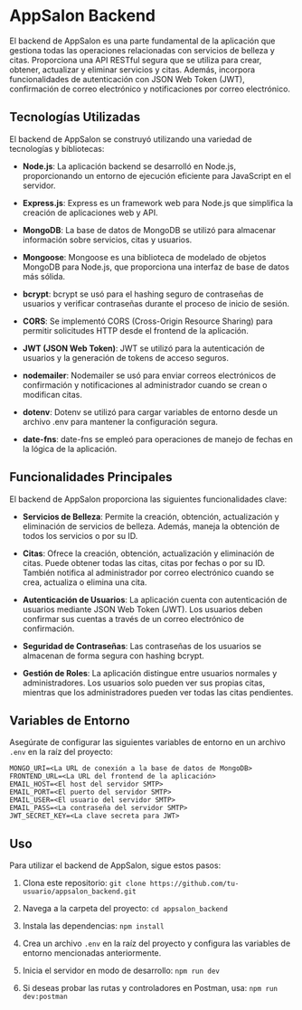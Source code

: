 # AppSalon Backend

El backend de AppSalon es una parte fundamental de la aplicación que gestiona todas las operaciones relacionadas con servicios de belleza y citas. Proporciona una API RESTful segura que se utiliza para crear, obtener, actualizar y eliminar servicios y citas. Además, incorpora funcionalidades de autenticación con JSON Web Token (JWT), confirmación de correo electrónico y notificaciones por correo electrónico.

## Tecnologías Utilizadas

El backend de AppSalon se construyó utilizando una variedad de tecnologías y bibliotecas:

- **Node.js**: La aplicación backend se desarrolló en Node.js, proporcionando un entorno de ejecución eficiente para JavaScript en el servidor.

- **Express.js**: Express es un framework web para Node.js que simplifica la creación de aplicaciones web y API.

- **MongoDB**: La base de datos de MongoDB se utilizó para almacenar información sobre servicios, citas y usuarios.

- **Mongoose**: Mongoose es una biblioteca de modelado de objetos MongoDB para Node.js, que proporciona una interfaz de base de datos más sólida.

- **bcrypt**: bcrypt se usó para el hashing seguro de contraseñas de usuarios y verificar contraseñas durante el proceso de inicio de sesión.

- **CORS**: Se implementó CORS (Cross-Origin Resource Sharing) para permitir solicitudes HTTP desde el frontend de la aplicación.

- **JWT (JSON Web Token)**: JWT se utilizó para la autenticación de usuarios y la generación de tokens de acceso seguros.

- **nodemailer**: Nodemailer se usó para enviar correos electrónicos de confirmación y notificaciones al administrador cuando se crean o modifican citas.

- **dotenv**: Dotenv se utilizó para cargar variables de entorno desde un archivo .env para mantener la configuración segura.

- **date-fns**: date-fns se empleó para operaciones de manejo de fechas en la lógica de la aplicación.

## Funcionalidades Principales

El backend de AppSalon proporciona las siguientes funcionalidades clave:

- **Servicios de Belleza**: Permite la creación, obtención, actualización y eliminación de servicios de belleza. Además, maneja la obtención de todos los servicios o por su ID.

- **Citas**: Ofrece la creación, obtención, actualización y eliminación de citas. Puede obtener todas las citas, citas por fechas o por su ID. También notifica al administrador por correo electrónico cuando se crea, actualiza o elimina una cita.

- **Autenticación de Usuarios**: La aplicación cuenta con autenticación de usuarios mediante JSON Web Token (JWT). Los usuarios deben confirmar sus cuentas a través de un correo electrónico de confirmación.

- **Seguridad de Contraseñas**: Las contraseñas de los usuarios se almacenan de forma segura con hashing bcrypt.

- **Gestión de Roles**: La aplicación distingue entre usuarios normales y administradores. Los usuarios solo pueden ver sus propias citas, mientras que los administradores pueden ver todas las citas pendientes.

## Variables de Entorno

Asegúrate de configurar las siguientes variables de entorno en un archivo `.env` en la raíz del proyecto:

```
MONGO_URI=<La URL de conexión a la base de datos de MongoDB>
FRONTEND_URL=<La URL del frontend de la aplicación>
EMAIL_HOST=<El host del servidor SMTP>
EMAIL_PORT=<El puerto del servidor SMTP>
EMAIL_USER=<El usuario del servidor SMTP>
EMAIL_PASS=<La contraseña del servidor SMTP>
JWT_SECRET_KEY=<La clave secreta para JWT>
```

## Uso

Para utilizar el backend de AppSalon, sigue estos pasos:

1. Clona este repositorio: `git clone https://github.com/tu-usuario/appsalon_backend.git`
2. Navega a la carpeta del proyecto: `cd appsalon_backend`
3. Instala las dependencias: `npm install`
4. Crea un archivo `.env` en la raíz del proyecto y configura las variables de entorno mencionadas anteriormente.

5. Inicia el servidor en modo de desarrollo: `npm run dev`
6. Si deseas probar las rutas y controladores en Postman, usa: `npm run dev:postman`
